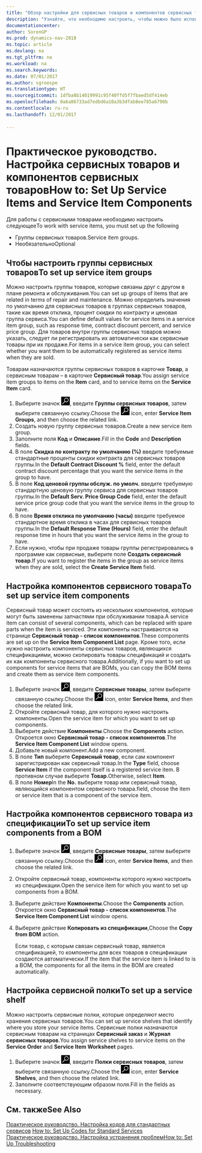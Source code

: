 ```yaml
---
title: "Обзор настройки для сервисных товаров и компонентов сервисных товаров"
description: "Узнайте, что необходимо настроить, чтобы можно было использовать сервисные товары, включая такие значения по умолчанию, как время отклика, процент скидки по контракту и ценовая группа сервиса."
documentationcenter: 
author: SorenGP
ms.prod: dynamics-nav-2018
ms.topic: article
ms.devlang: na
ms.tgt_pltfrm: na
ms.workload: na
ms.search.keywords: 
ms.date: 07/01/2017
ms.author: sgroespe
ms.translationtype: HT
ms.sourcegitcommit: 1dfba8b14019991c95f40ffd5f7fbaed5df414eb
ms.openlocfilehash: 0a6a86733ad7edbd6a10a3b3dfab8ee785a6790b
ms.contentlocale: ru-ru
ms.lasthandoff: 12/01/2017

---
```

# <a name="how-to-set-up-service-items-and-service-item-components"></a><span data-ttu-id="258e4-103">Практическое руководство. Настройка сервисных товаров и компонентов сервисных товаров</span><span class="sxs-lookup"><span data-stu-id="258e4-103">How to: Set Up Service Items and Service Item Components</span></span>
<span data-ttu-id="258e4-104">Для работы с сервисными товарами необходимо настроить следующее</span><span class="sxs-lookup"><span data-stu-id="258e4-104">To work with service items, you must set up the following</span></span>

* <span data-ttu-id="258e4-105">Группы сервисных товаров.</span><span class="sxs-lookup"><span data-stu-id="258e4-105">Service item groups.</span></span> 
* <span data-ttu-id="258e4-106">Необязательно</span><span class="sxs-lookup"><span data-stu-id="258e4-106">Optional</span></span>

## <a name="to-set-up-service-item-groups"></a><span data-ttu-id="258e4-107">Чтобы настроить группы сервисных товаров</span><span class="sxs-lookup"><span data-stu-id="258e4-107">To set up service item groups</span></span>
<span data-ttu-id="258e4-108">Можно настроить группы товаров, которые связаны друг с другом в плане ремонта и обслуживания.</span><span class="sxs-lookup"><span data-stu-id="258e4-108">You can set up groups of items that are related in terms of repair and maintenance.</span></span> <span data-ttu-id="258e4-109">Можно определить значения по умолчанию для сервисных товаров в группах сервисных товаров, такие как время отклика, процент скидки по контракту и ценовая группа сервиса.</span><span class="sxs-lookup"><span data-stu-id="258e4-109">You can define default values for service items in a service item group, such as response time, contract discount percent, and service price group.</span></span> <span data-ttu-id="258e4-110">Для товаров внутри группы сервисных товаров можно указать, следует ли регистрировать их автоматически как сервисные товары при их продаже.</span><span class="sxs-lookup"><span data-stu-id="258e4-110">For items in a service item group, you can select whether you want them to be automatically registered as service items when they are sold.</span></span>  
  
<span data-ttu-id="258e4-111">Товарам назначаются группы сервисных товаров в карточке **Товар**, а сервисным товарам – в карточке **Сервисный товар**.</span><span class="sxs-lookup"><span data-stu-id="258e4-111">You assign service item groups to items on the **Item** card, and to service items on the **Service Item** card.</span></span>  
  
1. <span data-ttu-id="258e4-112">Выберите значок ![Поиск страницы или отчета](media/ui-search/search_small.png "Значок поиска страницы или отчета"), введите **Группы сервисных товаров**, затем выберите связанную ссылку.</span><span class="sxs-lookup"><span data-stu-id="258e4-112">Choose the ![Search for Page or Report](media/ui-search/search_small.png "Search for Page or Report icon") icon, enter **Service Item Groups**, and then choose the related link.</span></span>  
2. <span data-ttu-id="258e4-113">Создать новую группу сервисных товаров.</span><span class="sxs-lookup"><span data-stu-id="258e4-113">Create a new service item group.</span></span>  
3. <span data-ttu-id="258e4-114">Заполните поля **Код** и **Описание**.</span><span class="sxs-lookup"><span data-stu-id="258e4-114">Fill in the **Code** and **Description** fields.</span></span>  
4. <span data-ttu-id="258e4-115">В поле **Скидка по контракту по умолчанию (%)** введите требуемые стандартные проценты скидки контракта для сервисных товаров группы.</span><span class="sxs-lookup"><span data-stu-id="258e4-115">In the **Default Contract Discount %** field, enter the default contract discount percentage that you want the service items in the group to have.</span></span>  
5. <span data-ttu-id="258e4-116">В поле **Код ценовой группы обслуж. по умолч.** введите требуемую стандартную ценовую группу сервиса для сервисных товаров группы.</span><span class="sxs-lookup"><span data-stu-id="258e4-116">In the **Default Serv. Price Group Code** field, enter the default service price group code that you want the service items in the group to have.</span></span>  
6. <span data-ttu-id="258e4-117">В поле **Время отклика по умолчанию (часы)** введите требуемое стандартное время отклика в часах для сервисных товаров группы.</span><span class="sxs-lookup"><span data-stu-id="258e4-117">In the **Default Response Time (Hours)** field, enter the default response time in hours that you want the service items in the group to have.</span></span>  
7. <span data-ttu-id="258e4-118">Если нужно, чтобы при продаже товары группы регистрировались в программе как сервисные, выберите поле **Создать сервисный товар**.</span><span class="sxs-lookup"><span data-stu-id="258e4-118">If you want to register the items in the group as service items when they are sold, select the **Create Service Item** field.</span></span>  

## <a name="to-set-up-service-item-components"></a><span data-ttu-id="258e4-119">Настройка компонентов сервисного товара</span><span class="sxs-lookup"><span data-stu-id="258e4-119">To set up service item components</span></span>
<span data-ttu-id="258e4-120">Сервисный товар может состоять из нескольких компонентов, которые могут быть заменены запчастями при обслуживании товара.</span><span class="sxs-lookup"><span data-stu-id="258e4-120">A service item can consist of several components, which can be replaced with spare parts when the item is serviced.</span></span> <span data-ttu-id="258e4-121">Эти компоненты настраиваются на странице **Сервисный товар - список компонентов**.</span><span class="sxs-lookup"><span data-stu-id="258e4-121">These components are set up on the **Service Item Component List** page.</span></span> <span data-ttu-id="258e4-122">Кроме того, если нужно настроить компоненты сервисных товаров, являющихся спецификациями, можно скопировать товары спецификаций и создать их как компоненты сервисного товара.</span><span class="sxs-lookup"><span data-stu-id="258e4-122">Additionally, if you want to set up components for service items that are BOMs, you can copy the BOM items and create them as service item components.</span></span> 
  
1. <span data-ttu-id="258e4-123">Выберите значок ![Поиск страницы или отчета](media/ui-search/search_small.png "Значок поиска страницы или отчета"), введите **Сервисные товары**, затем выберите связанную ссылку.</span><span class="sxs-lookup"><span data-stu-id="258e4-123">Choose the ![Search for Page or Report](media/ui-search/search_small.png "Search for Page or Report icon") icon, enter **Service Items**, and then choose the related link.</span></span> 
2. <span data-ttu-id="258e4-124">Откройте сервисный товар, для которого нужно настроить компоненты.</span><span class="sxs-lookup"><span data-stu-id="258e4-124">Open the service item for which you want to set up components.</span></span>  
3. <span data-ttu-id="258e4-125">Выберите действие **Компоненты**.</span><span class="sxs-lookup"><span data-stu-id="258e4-125">Choose the **Components** action.</span></span> <span data-ttu-id="258e4-126">Откроется окно **Сервисный товар - список компонентов**.</span><span class="sxs-lookup"><span data-stu-id="258e4-126">The **Service Item Component List** window opens.</span></span>  
4. <span data-ttu-id="258e4-127">Добавьте новый компонент.</span><span class="sxs-lookup"><span data-stu-id="258e4-127">Add a new component.</span></span>  
5. <span data-ttu-id="258e4-128">В поле **Тип** выберите **Сервисный товар**, если сам компонент зарегистрирован как сервисный товар.</span><span class="sxs-lookup"><span data-stu-id="258e4-128">In the **Type** field, choose **Service Item** if the component itself is a registered service item.</span></span> <span data-ttu-id="258e4-129">В противном случае выберите **Товар**.</span><span class="sxs-lookup"><span data-stu-id="258e4-129">Otherwise, select **Item**.</span></span>  
6. <span data-ttu-id="258e4-130">В поле **Номер**</span><span class="sxs-lookup"><span data-stu-id="258e4-130">In the **No.**</span></span> <span data-ttu-id="258e4-131">выберите товар или сервисный товар, являющийся компонентом сервисного товара.</span><span class="sxs-lookup"><span data-stu-id="258e4-131">field, choose the item or service item that is a component of the service item.</span></span>  

## <a name="to-set-up-service-item-components-from-a-bom"></a><span data-ttu-id="258e4-132">Настройка компонентов сервисного товара из спецификации</span><span class="sxs-lookup"><span data-stu-id="258e4-132">To set up service item components from a BOM</span></span>
1.  <span data-ttu-id="258e4-133">Выберите значок ![Поиск страницы или отчета](media/ui-search/search_small.png "Значок поиска страницы или отчета"), введите **Сервисные товары**, затем выберите связанную ссылку.</span><span class="sxs-lookup"><span data-stu-id="258e4-133">Choose the ![Search for Page or Report](media/ui-search/search_small.png "Search for Page or Report icon") icon, enter **Service Items**, and then choose the related link.</span></span>  
2. <span data-ttu-id="258e4-134">Откройте сервисный товар, компоненты которого нужно настроить из спецификации.</span><span class="sxs-lookup"><span data-stu-id="258e4-134">Open the service item for which you want to set up components from a BOM.</span></span>  
3. <span data-ttu-id="258e4-135">Выберите действие **Компоненты**.</span><span class="sxs-lookup"><span data-stu-id="258e4-135">Choose the **Components** action.</span></span> <span data-ttu-id="258e4-136">Откроется окно **Сервисный товар - список компонентов**.</span><span class="sxs-lookup"><span data-stu-id="258e4-136">The **Service Item Component List** window opens.</span></span>  
4. <span data-ttu-id="258e4-137">Выберите действие **Копировать из спецификации**,</span><span class="sxs-lookup"><span data-stu-id="258e4-137">Choose the **Copy from BOM** action.</span></span>  
  
    <span data-ttu-id="258e4-138">Если товар, с которым связан сервисный товар, является спецификацией, то компоненты для всех товаров в спецификации создаются автоматически.</span><span class="sxs-lookup"><span data-stu-id="258e4-138">If the item that the service item is linked to is a BOM, the components for all the items in the BOM are created automatically.</span></span>  

## <a name="to-set-up-a-service-shelf"></a><span data-ttu-id="258e4-139">Настройка сервисной полки</span><span class="sxs-lookup"><span data-stu-id="258e4-139">To set up a service shelf</span></span>
<span data-ttu-id="258e4-140">Можно настроить сервисные полки, которые определяют место хранения сервисных товаров.</span><span class="sxs-lookup"><span data-stu-id="258e4-140">You can set up service shelves that identify where you store your service items.</span></span> <span data-ttu-id="258e4-141">Сервисные полки назначаются сервисным товарам на страницах **Сервисный заказ** и **Журнал сервисных товаров**.</span><span class="sxs-lookup"><span data-stu-id="258e4-141">You assign service shelves to service items on the **Service Order** and **Service Item Worksheet** pages.</span></span>  
  
1. <span data-ttu-id="258e4-142">Выберите значок ![Поиск страницы или отчета](media/ui-search/search_small.png "Значок поиска страницы или отчета"), введите **Полки сервисных товаров**, затем выберите связанную ссылку.</span><span class="sxs-lookup"><span data-stu-id="258e4-142">Choose the ![Search for Page or Report](media/ui-search/search_small.png "Search for Page or Report icon") icon, enter **Service Shelves**, and then choose the related link.</span></span>
2. <span data-ttu-id="258e4-143">Заполните соответствующим образом поля.</span><span class="sxs-lookup"><span data-stu-id="258e4-143">Fill in the fields as necessary.</span></span>

## <a name="see-also"></a><span data-ttu-id="258e4-144">См. также</span><span class="sxs-lookup"><span data-stu-id="258e4-144">See Also</span></span>
<span data-ttu-id="258e4-145">[Практическое руководство. Настройка кодов для стандартных сервисов](service-how-setup-service-coding.md) </span><span class="sxs-lookup"><span data-stu-id="258e4-145">[How to: Set Up Codes for Standard Services](service-how-setup-service-coding.md) </span></span>  
[<span data-ttu-id="258e4-146">Практическое руководство. Настройка устранения проблем</span><span class="sxs-lookup"><span data-stu-id="258e4-146">How to: Set Up Troubleshooting</span></span>](service-how-setup-troubleshooting.md)
